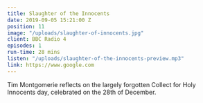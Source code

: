 ```yaml
---
title: Slaughter of the Innocents
date: 2019-09-05 15:21:00 Z
position: 11
image: "/uploads/slaughter-of-innocents.jpg"
client: BBC Radio 4
episodes: 1
run-time: 28 mins
listen: "/uploads/slaughter-of-the-innocents-preview.mp3"
link: https://www.google.com
---
```


Tim Montgomerie reflects on the largely forgotten Collect for Holy Innocents day, celebrated on the 28th of December.